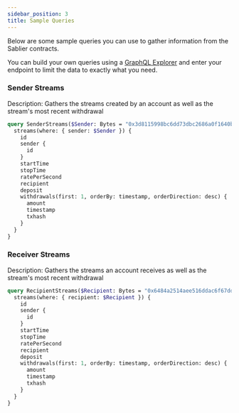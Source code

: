 ```yaml
---
sidebar_position: 3
title: Sample Queries
---
```


Below are some sample queries you can use to gather information from the Sablier contracts.

You can build your own queries using a [GraphQL Explorer](https://graphiql-online.com/graphiql) and enter your endpoint
to limit the data to exactly what you need.

### Sender Streams

Description: Gathers the streams created by an account as well as the stream's most recent withdrawal

```graphql
query SenderStreams($Sender: Bytes = "0x3d8115998bc6dd73dbc2686a0f1640bbdf802a5c") {
  streams(where: { sender: $Sender }) {
    id
    sender {
      id
    }
    startTime
    stopTime
    ratePerSecond
    recipient
    deposit
    withdrawals(first: 1, orderBy: timestamp, orderDirection: desc) {
      amount
      timestamp
      txhash
    }
  }
}
```

### Receiver Streams

Description: Gathers the streams an account receives as well as the stream's most recent withdrawal

```graphql
query RecipientStreams($Recipient: Bytes = "0x6484a2514aee516ddac6f67dd2322f23e0a4a7d6") {
  streams(where: { recipient: $Recipient }) {
    id
    sender {
      id
    }
    startTime
    stopTime
    ratePerSecond
    recipient
    deposit
    withdrawals(first: 1, orderBy: timestamp, orderDirection: desc) {
      amount
      timestamp
      txhash
    }
  }
}
```
